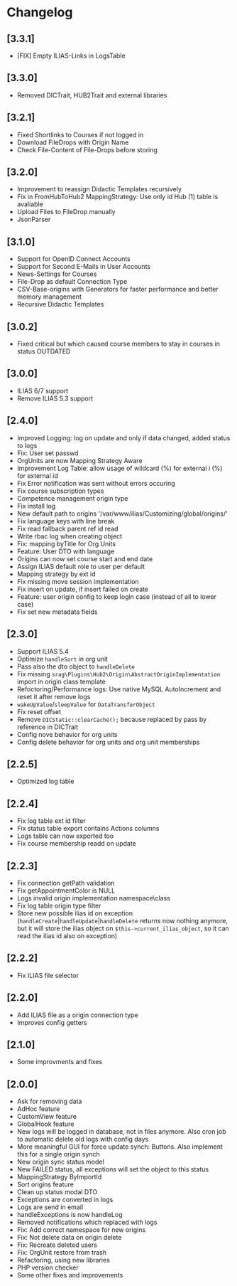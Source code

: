 # Changelog

## [3.3.1]
- [FIX] Empty ILIAS-Links in LogsTable 

## [3.3.0]
- Removed DICTrait, HUB2Trait and external libraries 

## [3.2.1]
- Fixed Shortlinks to Courses if not logged in
- Download FileDrops with Origin Name
- Check File-Content of File-Drops before storing

## [3.2.0]
- Improvement to reassign Didactic Templates recursively
- Fix in FromHubToHub2 MappingStrategy: Use only id Hub (1) table is avaliable
- Upload Files to FileDrop manually
- JsonParser

## [3.1.0]
- Support for OpenID Connect Accounts
- Support for Second E-Mails in User Accounts
- News-Settings for Courses
- File-Drop as default Connection Type
- CSV-Base-origins with Generators for faster performance and better memory management
- Recursive Didactic Templates

## [3.0.2]
- Fixed critical but which caused course members to stay in courses in status OUTDATED

## [3.0.0]
- ILIAS 6/7 support
- Remove ILIAS 5.3 support

## [2.4.0]
- Improved Logging: log on update and only if data changed, added status to logs
- Fix: User set passwd
- OrgUnits are now Mapping Strategy Aware
- Improvement Log Table: allow usage of wildcard (%) for external i (%) for external id
- Fix Error notification was sent without errors occuring
- Fix course subscription types
- Competence management origin type
- Fix install log
- New default path to origins '/var/www/ilias/Customizing/global/origins/'
- Fix language keys with line break
- Fix read fallback parent ref id read
- Write rbac log when creating object
- Fix: mapping byTitle for Org Units
- Feature: User DTO with language
- Origins can now set course start and end date
- Assign ILIAS default role to user per default
- Mapping strategy by ext id
- Fix missing move session implementation
- Fix insert on update, if insert failed on create
- Feature: user origin config to keep login case (instead of all to lower case)
- Fix set new metadata fields

## [2.3.0]
- Support ILIAS 5.4
- Optimize `handleSort` in org unit
- Pass also the dto object to `handleDelete`
- Fix missing `srag\Plugins\Hub2\Origin\AbstractOriginImplementation` import in origin class template
- Refoctoring/Performance logs: Use native MySQL AutoIncrement and reset it after remove logs
- `wakeUpValue`/`sleepValue` for `DataTransferObject`
- Fix reset offset
- Remove `DICStatic::clearCache();` because replaced by pass by reference in DICTrait
- Config nove behavior for org units
- Config delete behavior for org units and org unit memberships

## [2.2.5]
- Optimized log table

## [2.2.4]
- Fix log table ext id filter
- Fix status table export contains Actions columns
- Logs table can now exported too
- Fix course membership readd on update

## [2.2.3]
- Fix connection getPath validation
- Fix getAppointmentColor is NULL
- Logs invalid origin implementation namespace\\class
- Fix log table origin type filter
- Store new possible ilias id on exception (`handleCreate`|`handleUpdate`|`handleDelete` returns now nothing anymore, but it will store the ilias object on `$this->current_ilias_object`, so it can read the ilias id also on exception)

## [2.2.2]
- Fix ILIAS file selector

## [2.2.0]
- Add ILIAS file as a origin connection type
- Improves config getters

## [2.1.0]
- Some improvments and fixes

## [2.0.0]
- Ask for removing data
- AdHoc feature
- CustomView feature
- GlobalHook feature
- New logs will be logged in database, not in files anymore. Also cron job to automatic delete old logs with config days
- More meaningful GUI for force update synch: Buttons. Also implement this for a single origin synch
- New origin sync status model
- New FAILED status, all exceptions will set the object to this status
- MappingStrategy ByImportId
- Sort origins feature
- Clean up status modal DTO
- Exceptions are converted in logs
- Logs are send in email
- handleExceptions is now handleLog
- Removed notifications which replaced with logs
- Fix: Add correct namespace for new origins
- Fix: Not delete data on origin delete
- Fix: Recreate deleted users
- Fix: OrgUnit restore from trash
- Refactoring, using new libraries
- PHP version checker
- Some other fixes and improvements
